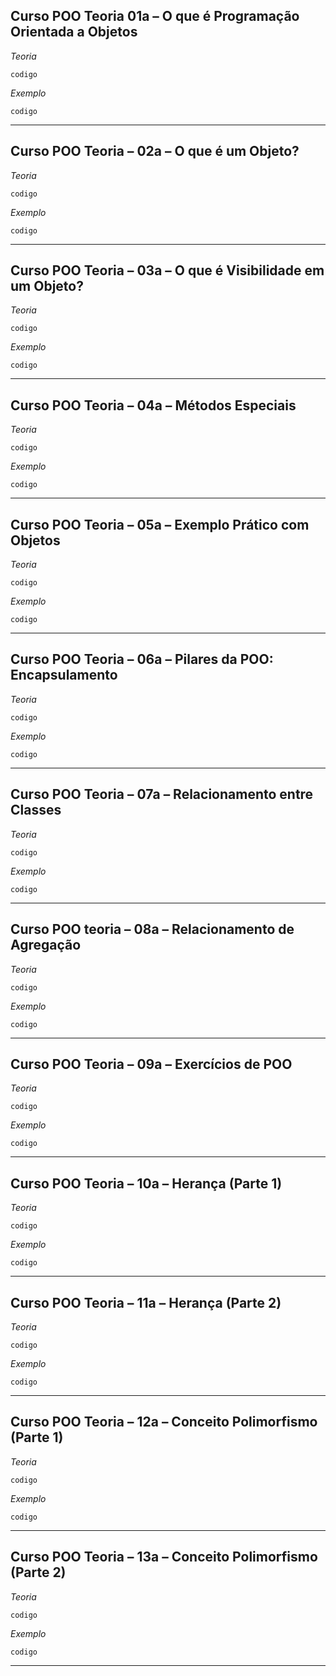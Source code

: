 ## Curso POO Teoria 01a – O que é Programação Orientada a Objetos
*Teoria*

    codigo

*Exemplo*

    codigo
***
## Curso POO Teoria – 02a – O que é um Objeto?
*Teoria*

    codigo

*Exemplo*

    codigo
***
## Curso POO Teoria – 03a – O que é Visibilidade em um Objeto?
*Teoria*

    codigo

*Exemplo*

    codigo
***
## Curso POO Teoria – 04a – Métodos Especiais
*Teoria*

    codigo

*Exemplo*

    codigo
***
## Curso POO Teoria – 05a – Exemplo Prático com Objetos
*Teoria*

    codigo

*Exemplo*

    codigo
***
## Curso POO Teoria – 06a – Pilares da POO: Encapsulamento
*Teoria*

    codigo

*Exemplo*

    codigo
***
## Curso POO Teoria – 07a – Relacionamento entre Classes
*Teoria*

    codigo

*Exemplo*

    codigo
***
## Curso POO teoria – 08a – Relacionamento de Agregação
*Teoria*

    codigo

*Exemplo*

    codigo
***
## Curso POO Teoria – 09a – Exercícios de POO
*Teoria*

    codigo

*Exemplo*

    codigo
***
## Curso POO Teoria – 10a – Herança (Parte 1)
*Teoria*

    codigo

*Exemplo*

    codigo
***
## Curso POO Teoria – 11a – Herança (Parte 2)
*Teoria*

    codigo

*Exemplo*

    codigo
***
## Curso POO Teoria – 12a – Conceito Polimorfismo (Parte 1)
*Teoria*

    codigo

*Exemplo*

    codigo
***
## Curso POO Teoria – 13a – Conceito Polimorfismo (Parte 2)
*Teoria*

    codigo

*Exemplo*

    codigo
***